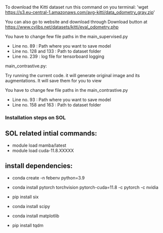 To download the Kitti dataset run this command on you terminal:  'wget https://s3.eu-central-1.amazonaws.com/avg-kitti/data_odometry_gray.zip'

You can also go to website and download through Download button at https://www.cvlibs.net/datasets/kitti/eval_odometry.php

You have to change few file paths in the main_supervised.py
- Line no. 89 : Path where you want to save model
- Line no. 128 and 133 : Path to dataset folder
- Line no. 239 : log file for tensorboard logging 



main_contrastive.py: 

Try running the current code. it will generate original image and its augmentations. It will save them for you to view

You have to change few file paths in the main_contrastive.py
- Line no. 93 : Path where you want to save model
- Line no. 158 and 163 : Path to dataset folder





### Installation steps on SOL

## SOL related intial commands:
- module load mamba/latest
- module load cuda-11.8.XXXXX

## install dependencies:
- conda create -n febenv python=3.9

- conda install pytorch torchvision pytorch-cuda=11.8 -c pytorch -c nvidia
- pip install six
- conda install scipy
- conda install matplotlib
- pip install tqdm
